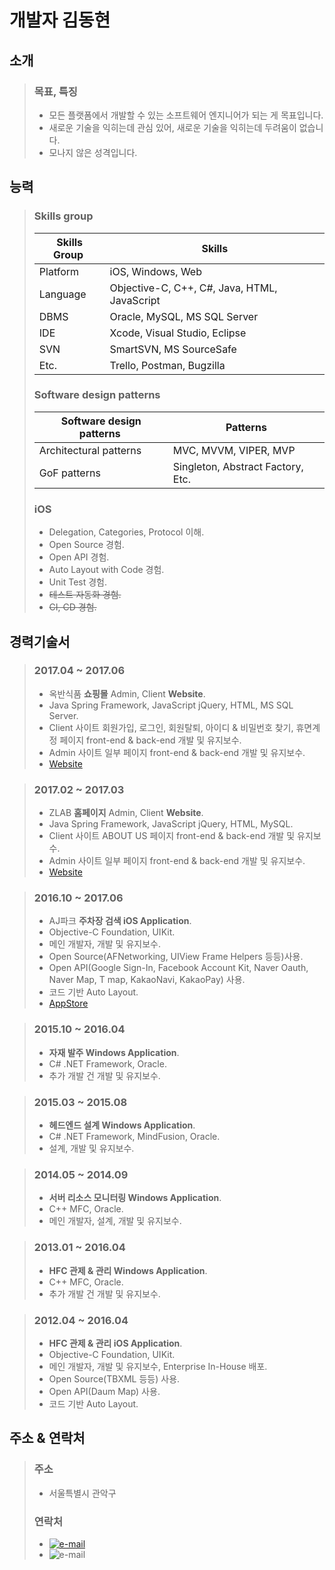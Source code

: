 # 개발자 김동현

## 소개
>### 목표, 특징
>- 모든 플랫폼에서 개발할 수 있는 소프트웨어 엔지니어가 되는 게 목표입니다.
>- 새로운 기술을 익히는데 관심 있어, 새로운 기술을 익히는데 두려움이 없습니다.
>- 모나지 않은 성격입니다.

## 능력
>### Skills group
>| Skills Group | Skills |
>| ------------- | ------------- |
>| Platform  | iOS, Windows, Web |
>| Language  | Objective-C, C++, C#, Java, HTML, JavaScript |
>| DBMS | Oracle, MySQL, MS SQL Server |
>| IDE | Xcode, Visual Studio, Eclipse |
>| SVN | SmartSVN, MS SourceSafe |
>| Etc. | Trello, Postman, Bugzilla |
>### Software design patterns
>| Software design patterns | Patterns |
>| ------------- | ------------- |
>| Architectural patterns  | MVC, MVVM, VIPER, MVP |
>| GoF patterns  | Singleton, Abstract Factory, Etc. |
>### iOS
>- Delegation, Categories, Protocol 이해.
>- Open Source 경험.
>- Open API 경험.
>- Auto Layout with Code 경험. 
>- Unit Test 경험.
>- ~~테스트 자동화 경험.~~
>- ~~CI, CD 경험.~~

## 경력기술서
>### 2017.04 ~ 2017.06
>- 옥반식품 **쇼핑몰** Admin, Client **Website**.
>- Java Spring Framework, JavaScript jQuery, HTML, MS SQL Server.
>- Client 사이트 회원가입, 로그인, 회원탈퇴, 아이디 & 비밀번호 찾기, 휴면계정 페이지 front-end & back-end 개발 및 유지보수.
>- Admin 사이트 일부 페이지 front-end & back-end 개발 및 유지보수.
>- [Website](https://m.okban.co.kr/m/)

>### 2017.02 ~ 2017.03
>- ZLAB **홈페이지** Admin, Client **Website**.
>- Java Spring Framework, JavaScript jQuery, HTML, MySQL.
>- Client 사이트 ABOUT US 페이지 front-end & back-end 개발 및 유지보수.
>- Admin 사이트 일부 페이지 front-end & back-end 개발 및 유지보수.
>- [Website](http://www.zlab.mobi/homepage/)

>### 2016.10 ~ 2017.06
>- AJ파크 **주차장 검색 iOS Application**.
>- Objective-C Foundation, UIKit.
>- 메인 개발자, 개발 및 유지보수.
>- Open Source(AFNetworking, UIView Frame Helpers 등등)사용.
>- Open API(Google Sign-In, Facebook Account Kit, Naver Oauth, Naver Map, T map, KakaoNavi, KakaoPay) 사용.
>- 코드 기반 Auto Layout. 
>- [AppStore](https://itunes.apple.com/kr/app/aj%ED%8C%8C%ED%81%AC-%EC%A3%BC%EC%B0%A8%EC%9E%A5-%EC%9D%B4%EC%9A%A9%EA%B3%A0%EA%B0%9D-%EC%A3%BC%EC%B0%A8-%ED%95%A0%EC%9D%B8-%EC%A3%BC%EC%B0%A8-%ED%8F%AC%EC%9D%B8%ED%8A%B8-%ED%95%A0%EC%9D%B8/id1180899976?mt=8)

>### 2015.10 ~ 2016.04
>- **자재 발주 Windows Application**.
>- C# .NET Framework, Oracle.
>- 추가 개발 건 개발 및 유지보수.

>### 2015.03 ~ 2015.08
>- **헤드엔드 설계 Windows Application**. 
>- C# .NET Framework, MindFusion, Oracle.
>- 설계, 개발 및 유지보수.

>### 2014.05 ~ 2014.09
>- **서버 리소스 모니터링 Windows Application**.
>- C++ MFC, Oracle.
>- 메인 개발자, 설계, 개발 및 유지보수.

>### 2013.01 ~ 2016.04
>- **HFC 관제 & 관리 Windows Application**. 
>- C++ MFC, Oracle.
>- 추가 개발 건 개발 및 유지보수.

>### 2012.04 ~ 2016.04
>- **HFC 관제 & 관리 iOS Application**.
>- Objective-C Foundation, UIKit.
>- 메인 개발자, 개발 및 유지보수, Enterprise In-House 배포.
>- Open Source(TBXML 등등) 사용.
>- Open API(Daum Map) 사용.
>- 코드 기반 Auto Layout.

## 주소 & 연락처
>### 주소
>- 서울특별시 관악구
>### 연락처
>- [![e-mail](https://img.shields.io/badge/email-eastsunshinee@gmail.com-blue.svg)](mailto:yo@yevgnenll.me)<br />
>- ![e-mail](https://img.shields.io/badge/phone-010--4788--1327-blue.svg)
